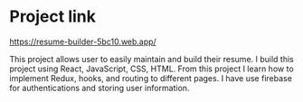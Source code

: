 # Project link
https://resume-builder-5bc10.web.app/

This project allows user to easily maintain and build their resume.
I build this project using React, JavaScript, CSS, HTML.
From this project I learn how to implement Redux, hooks, and
routing to different pages.
I have use firebase for authentications and storing user information. 

